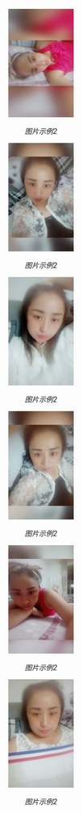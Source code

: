 <p align="center">
	<img src="https://raw.githubusercontent.com/sxgpyjg/images/master/img_005.png" alt="Sample"  width="130" height="215">
	<p align="center">
		<em>图片示例2</em>
	</p>
</p>
<p align="center">                                                 <img src="https://raw.githubusercontent.com/sxgpyjg/images/master/img_006.png" alt="Sample"  width="130" height="215">                                                           <p align="center">                                                 <em>图片示例2</em>                                 </p>                                               </p><p align="center">                                                 <img src="https://raw.githubusercontent.com/sxgpyjg/images/master/img_007.png" alt="Sample"  width="130" height="215">                                                           <p align="center">                                                 <em>图片示例2</em>                                 </p>                                               </p><p align="center">                                                 <img src="https://raw.githubusercontent.com/sxgpyjg/images/master/img_008.png" alt="Sample"  width="130" height="215">                                                           <p align="center">                                                 <em>图片示例2</em>                                 </p>                                               </p><p align="center">                                                 <img src="https://raw.githubusercontent.com/sxgpyjg/images/master/img_009.png" alt="Sample"  width="130" height="215">                                                           <p align="center">                                                 <em>图片示例2</em>                                 </p>                                               </p><p align="center">                                                 <img src="https://raw.githubusercontent.com/sxgpyjg/images/master/img_010.png" alt="Sample"  width="130" height="215">                                                           <p align="center">                                                 <em>图片示例2</em>                                 </p>                                               </p>
